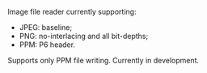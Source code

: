 Image file reader currently supporting: 
- JPEG: baseline;
- PNG: no-interlacing and all bit-depths;
- PPM: P6 header.

Supports only PPM file writing.
Currently in development.
